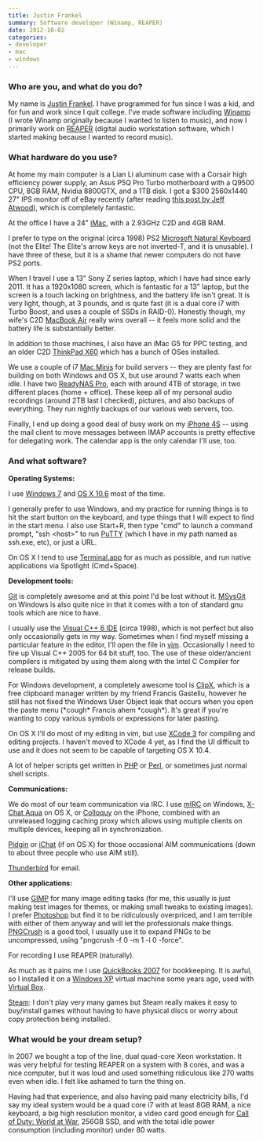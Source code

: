 ```yaml
---
title: Justin Frankel
summary: Software developer (Winamp, REAPER)
date: 2012-10-02
categories:
- developer
- mac
- windows
---
```


### Who are you, and what do you do?

My name is [Justin Frankel](http://www.1014.org/ "Justin's website."). I have programmed for fun since I was a kid, and for fun and work since I quit college. I've made software including [Winamp][] (I wrote Winamp originally because I wanted to listen to music), and now I primarily work on [REAPER][] (digital audio workstation software, which I started making because I wanted to record music).

### What hardware do you use?

At home my main computer is a Lian Li aluminum case with a Corsair high efficiency power supply, an Asus P5Q Pro Turbo motherboard with a Q9500 CPU, 8GB RAM, Nvidia 8800GTX, and a 1TB disk. I got a $300 2560x1440 27" IPS monitor off of eBay recently (after reading [this post by Jeff Atwood](http://www.codinghorror.com/blog/2012/07/the-ips-lcd-revolution.html "An article by Jeff Atwood on IPS monitors.")), which is completely fantastic.

At the office I have a 24" [iMac][], with a 2.93GHz C2D and 4GB RAM.

I prefer to type on the original (circa 1998) PS2 [Microsoft Natural Keyboard][natural-keyboard] (not the Elite! The Elite's arrow keys are not inverted-T, and it is unusable). I have three of these, but it is a shame that newer computers do not have PS2 ports.

When I travel I use a 13" Sony Z series laptop, which I have had since early 2011. It has a 1920x1080 screen, which is fantastic for a 13" laptop, but the screen is a touch lacking on brightness, and the battery life isn't great. It is very light, though, at 3 pounds, and is quite fast (it is a dual core i7 with Turbo Boost, and uses a couple of SSDs in RAID-0). Honestly though, my wife's C2D [MacBook Air][macbook-air] really wins overall -- it feels more solid and the battery life is substantially better.

In addition to those machines, I also have an iMac G5 for PPC testing, and an older C2D [ThinkPad X60][thinkpad-x60] which has a bunch of OSes installed.

We use a couple of i7 [Mac Minis][mac-mini] for build servers -- they are plenty fast for building on both Windows and OS X, but use around 7 watts each when idle. I have two [ReadyNAS Pro][readynas-pro], each with around 4TB of storage, in two different places (home + office). These keep all of my personal audio recordings (around 2TB last I checked), pictures, and also backups of everything. They run nightly backups of our various web servers, too.

Finally, I end up doing a good deal of busy work on my [iPhone 4S][iphone-4s] -- using the mail client to move messages between IMAP accounts is pretty effective for delegating work. The calendar app is the only calendar I'll use, too.

### And what software?

**Operating Systems:**

I use [Windows 7][windows-7] and [OS X 10.6][macos] most of the time. 

I generally prefer to use Windows, and my practice for running things is to hit the start button on the keyboard, and type things that I will expect to find in the start menu. I also use Start+R, then type "cmd" to launch a command prompt, "ssh \<host\>" to run [PuTTY][putty] (which I have in my path named as ssh.exe, etc), or just a URL.

On OS X I tend to use [Terminal.app][terminal] for as much as possible, and run native applications via Spotlight (Cmd+Space).

**Development tools:**

[Git][] is completely awesome and at this point I'd be lost without it. [MSysGit][] on Windows is also quite nice in that it comes with a ton of standard gnu tools which are nice to have.

I usually use the [Visual C++ 6 IDE][visual-c-plusplus] (circa 1998), which is not perfect but also only occasionally gets in my way. Sometimes when I find myself missing a particular feature in the editor, I'll open the file in [vim][]. Occasionally I need to fire up Visual C++ 2005 for 64 bit stuff, too. The use of these older/ancient compilers is mitigated by using them along with the Intel C Compiler for release builds.

For Windows development, a completely awesome tool is [ClipX][], which is a free clipboard manager written by my friend Francis Gastellu, however he still has not fixed the Windows User Object leak that occurs when you open the paste menu (\*cough\* Francis ahem \*cough\*). It's great if you're wanting to copy various symbols or expressions for later pasting.

On OS X I'll do most of my editing in vim, but use [XCode 3][xcode] for compiling and editing projects. I haven't moved to XCode 4 yet, as I find the UI difficult to use and it does not seem to be capable of targeting OS X 10.4.

A lot of helper scripts get written in [PHP][] or [Perl][], or sometimes just normal shell scripts.

**Communications:**

We do most of our team communication via IRC. I use [mIRC][] on Windows, [X-Chat Aqua][x-chat-aqua] on OS X, or [Colloquy][colloquy-ios] on the iPhone, combined with an unreleased logging caching proxy which allows using multiple clients on multiple devices, keeping all in synchronization. 

[Pidgin][] or [iChat][] (if on OS X) for those occasional AIM communications (down to about three people who use AIM still).

[Thunderbird][] for email.

**Other applications:**

I'll use [GIMP][] for many image editing tasks (for me, this usually is just making test images for themes, or making small tweaks to existing images). I prefer [Photoshop][] but find it to be ridiculously overpriced, and I am terrible with either of them anyway and will let the professionals make things. [PNGCrush][] is a good tool, I usually use it to expand PNGs to be uncompressed, using "pngcrush -f 0 -m 1 -l 0 -force".

For recording I use REAPER (naturally). 

As much as it pains me I use [QuickBooks 2007][quickbooks] for bookkeeping. It is awful, so I installed it on a [Windows XP][windows-xp] virtual machine some years ago, used with [Virtual Box][virtualbox].

[Steam][]: I don't play very many games but Steam really makes it easy to buy/install games without having to have physical discs or worry about copy protection being installed.

### What would be your dream setup?

In 2007 we bought a top of the line, dual quad-core Xeon workstation. It was very helpful for testing REAPER on a system with 8 cores, and was a nice computer, but it was loud and used something ridiculous like 270 watts even when idle. I felt like ashamed to turn the thing on.

Having had that experience, and also having paid many electricity bills, I'd say my ideal system would be a quad core i7 with at least 8GB RAM, a nice keyboard, a big high resolution monitor, a video card good enough for [Call of Duty: World at War][call-of-duty-world-at-war], 256GB SSD, and with the total idle power consumption (including monitor) under 80 watts.

[call-of-duty-world-at-war]: https://en.wikipedia.org/wiki/Call_of_Duty:_World_at_War "A WWII first person shooter."
[clipx]: http://bluemars.org/clipx/ "A Windows clipboard history manager."
[colloquy-ios]: http://web.archive.org/web/20191118233533/https://colloquy.mobi/ "An IRC client app."
[gimp]: https://www.gimp.org/ "An open-source image editor."
[git]: https://git-scm.com/ "A version control system."
[ichat]: https://en.wikipedia.org/wiki/IChat "An AIM/Jabber client included with Mac OS X."
[imac]: https://www.apple.com/imac-24/ "An all-in-one computer."
[iphone-4s]: https://en.wikipedia.org/wiki/IPhone_4S "A smartphone."
[mac-mini]: https://www.apple.com/mac-mini/ "A small desktop computer."
[macbook-air]: https://www.apple.com/macbook-air/ "A very thin laptop."
[macos]: https://en.wikipedia.org/wiki/MacOS "An operating system for Mac hardware."
[mirc]: https://www.mirc.com/ "An IRC client for Windows."
[msysgit]: https://github.com/msysgit/msysgit/ "A Windows version of Git built on MSys."
[natural-keyboard]: https://en.wikipedia.org/wiki/Microsoft_Natural_keyboard "An older ergonomic keyboard."
[perl]: https://www.perl.org/ "An interpreted scripting language."
[photoshop]: https://www.adobe.com/products/photoshop.html "A bitmap image editor."
[php]: https://www.php.net/ "An interpreted scripting language."
[pidgin]: https://www.pidgin.im/ "An open-source multi-protocol chat client."
[pngcrush]: http://web.archive.org/web/20161120063823/http://pmt.sourceforge.net:80/pngcrush/ "A command-line tool for compression PNG images."
[putty]: https://www.chiark.greenend.org.uk/~sgtatham/putty/ "A free Telnet/SSH client for Windows."
[quickbooks]: http://web.archive.org/web/20230524094339/https://quickbooks.intuit.com/ "Business accounting software for Windows."
[readynas-pro]: https://www.readynas.com/?p=1498 "A network backup/storage solution."
[reaper]: https://www.reaper.fm/ "A software digital audio workstation."
[steam]: https://store.steampowered.com/ "A digital game distribution service."
[terminal]: https://en.wikipedia.org/wiki/Terminal_(OS_X) "A console application included with Mac OS X."
[thinkpad-x60]: https://www.thinkwiki.org/wiki/Category:X60s "A 12.1 inch PC laptop."
[thunderbird]: http://web.archive.org/web/20070322094547/http://www.thunderbird.net:80/ "An open-source cross-platform mail client."
[vim]: https://www.vim.org/ "A command-line text editor."
[virtualbox]: https://www.virtualbox.org/ "Open-source virtualisation software."
[visual-c-plusplus]: http://web.archive.org/web/20220909171115/https://learn.microsoft.com/ "An IDE for Windows software development."
[winamp]: https://www.winamp.com/home-static.html "A media player."
[windows-7]: https://en.wikipedia.org/wiki/Windows_7 "An operating system."
[windows-xp]: https://en.wikipedia.org/wiki/Windows_XP "An operating system for x86 computers."
[x-chat-aqua]: https://sourceforge.net/projects/xchataqua/ "A Mac OS X version of the IRC client."
[xcode]: https://en.wikipedia.org/wiki/Xcode "An IDE for Mac developers."
